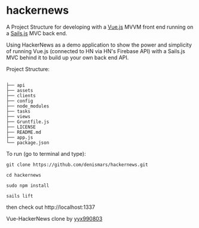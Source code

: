 # hackernews

A Project Structure for developing with a [Vue.js](http://vuejs.org/) MVVM front end running on a [Sails.js](http://sailsjs.org/) MVC back end.

Using HackerNews as a demo application to show the power and simplicity of running Vue.js (connected to HN via HN's Firebase API) with a Sails.js MVC behind it to build up your own back end API.

Project Structure:

```

├── api
├── assets
├── clients
├── config
├── node_modules
├── tasks
├── views
├── Gruntfile.js
├── LICENSE
├── README.md
├── app.js
└── package.json

```

To run (go to terminal and type):

```
git clone https://github.com/denismars/hackernews.git

cd hackernews

sudo npm install

sails lift

```
then check out http://localhost:1337





Vue-HackerNews clone by [yyx990803](https://github.com/yyx990803/vue-hackernews)
